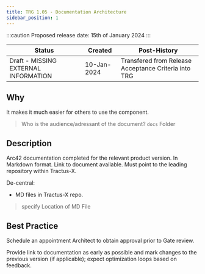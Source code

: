 ```yaml
---
title: TRG 1.05 - Documentation Architecture
sidebar_position: 1
---
```


:::caution
Proposed release date: 15th of January 2024
:::

| Status     | Created      | Post-History                           |
|------------|--------------|----------------------------------------|
| Draft - MISSING EXTERNAL INFORMATION  | 10-Jan-2024  | Transfered from Release Acceptance Criteria into TRG|

## Why

It makes it much easier for others to use the component.
>Who is the audience/adressant of the document?
>```docs``` Folder

## Description

Arc42 documentation completed for the relevant product version.
In Markdown format. Link to document available. Must point to the leading repository within Tractus-X.

De-central:

- MD files in Tractus-X repo.

> specify Location of MD File

## Best Practice

Schedule an appointment Architect to obtain approval prior to Gate review.

Provide link to documentation as early as possible and mark changes to the previous version (if applicable); expect optimization loops based on feedback.
